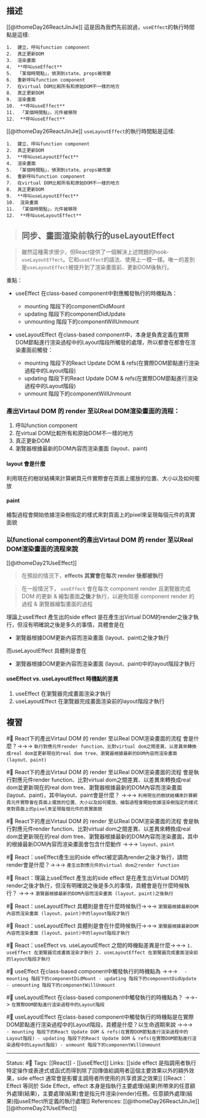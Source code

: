 ## 描述
[[@ithomeDay26ReactJinJie]]
這是因為我們先前說過，`useEffect`的執行時間點是這樣:
```
1.  建立、呼叫function component
2.  真正更新DOM
3.  渲染畫面
4.  **呼叫useEffect**
5.  「某個時間點」，偵測到state、props被改變
6.  重新呼叫function component
7.  在virtual DOM比較所有和原始DOM不一樣的地方
8.  真正更新DOM
9.  渲染畫面
10.  **呼叫useEffect**
11.  「某個時間點」，元件被移除
12.  **呼叫useEffect**
```


[[@ithomeDay26ReactJinJie]]
`useLayoutEffect`的執行時間點是這樣:
```
1.  建立、呼叫function component
2.  真正更新DOM
3.  **呼叫useLayoutEffect**
4.  渲染畫面
5.  「某個時間點」，偵測到state、props被改變
6.  重新呼叫function component
7.  在virtual DOM比較所有和原始DOM不一樣的地方
8.  真正更新DOM
9.  **呼叫useLayoutEffect**
10.  渲染畫面
11.  「某個時間點」，元件被移除
12.  **呼叫useLayoutEffect**
```

> ## 同步、畫面渲染前執行的useLayoutEffect

> 雖然這種需求很少，但React提供了一個解決上述問題的hook-`useLayoutEffect`。它和`useEffect`的語法、使用上一模一樣。唯一的差別是`useLayoutEffect`被提升到了渲染畫面前、更新DOM後執行。

重點：
- useEffect 在class-based component中對應觸發執行的時機點為：
	- mounting 階段下的componentDidMount
	- updating 階段下的componentDidUpdate
	- unmounting 階段下的componentWillUnmount

- useLayoutEffect 在class-based component中，本身是負責定義在實際DOM節點進行渲染過程中的Layout階段所觸發的處理，所以都會在都會在渲染畫面前觸發：
	- mounting 階段下的React Update DOM & refs(在實際DOM節點進行渲染過程中的Layout階段)
	- updating 階段下的React Update DOM & refs(在實際DOM節點進行渲染過程中的Layout階段)
	- unmount 階段下的componentWillUnmount


### 產出Virtaul DOM 的 render 至以Real DOM渲染畫面的流程：

1. 呼叫function component 
2. 在virtual DOM比較所有和原始DOM不一樣的地方
3. 真正更新DOM 
4. 瀏覽器根據最新的DOM內容而渲染畫面 (layout、paint)

#### layout 會是什麼

利用現在的樹狀結構來計算網頁元件實際會在頁面上擺放的位置、大小以及如何擺放

#### paint
繪製過程會開始依據渲染樹指定的樣式來對頁面上的pixel來呈現每個元件的真實面貌


### 以functional component的產出Virtaul DOM 的 render 至以Real DOM渲染畫面的流程來說

[[@ithomeDay21UseEffect]]
> 在預設的情況下，**effects 其實會在每次 render 後都被執行**

> 在一般情況下， `useEffect` 會在每次 component render 且瀏覽器完成 DOM 的更新 & 繪製畫面**之後**才執行，以避免阻塞 component render 的過程 & 瀏覽器繪製畫面的過程

理論上useEffect 產生出的side effect 是在產生出Virtual DOM的render之後才執行，但沒有明確說之後是多久的事情，具體會是在
- 瀏覽器根據DOM更新內容而渲染畫面 (layout、paint)之後才執行

而useLayoutEffect 具體則是會在
- 瀏覽器根據DOM更新內容而渲染畫面 (layout、paint)中的layout階段才執行

#### useEffect vs. useLayoutEffect 時機點的差異
1. useEffect 在瀏覽器完成畫面渲染才執行
2. useLayoutEffect 在瀏覽器完成畫面渲染前的layout階段才執行


## 複習


#🧠 React下的產出Virtaul DOM 的 render 至以Real DOM渲染畫面的流程 會是什麼？->->-> `執行對應元件render function、比對virtual dom之間差異、以差異來轉換成real dom並更新現在的real dom tree、瀏覽器根據最新的DOM內容而渲染畫面 (layout、paint)`
<!--SR:!2022-11-27,12,248-->

#🧠 React下的產出Virtaul DOM 的 render 至以Real DOM渲染畫面的流程 會是執行對應元件render function、比對virtual dom之間差異、以差異來轉換成real dom並更新現在的real dom tree、瀏覽器根據最新的DOM內容而渲染畫面 (layout、paint)，其中layout、paint會是什麼？ ->->-> `利用現在的樹狀結構來計算網頁元件實際會在頁面上擺放的位置、大小以及如何擺放、繪製過程會開始依據渲染樹指定的樣式來對頁面上的pixel來呈現每個元件的真實面貌`
<!--SR:!2022-11-19,5,230-->


#🧠 React下的產出Virtaul DOM 的 render 至以Real DOM渲染畫面的流程 會是執行對應元件render function、比對virtual dom之間差異、以差異來轉換成real dom並更新現在的real dom tree、瀏覽器根據最新的DOM內容而渲染畫面，其中的根據最新DOM內容而渲染畫面會包含什麼動作 ->->-> `layout、paint`
<!--SR:!2022-11-16,5,248-->

#🧠 React：useEffect產生出的side effect被定調為render之後才執行，請問render會是什麼？->->-> `產生出對應元件的virtual dom之render function`
<!--SR:!2022-11-26,11,248-->


#🧠 React：理論上useEffect 產生出的side effect 是在產生出Virtual DOM的render之後才執行，但沒有明確說之後是多久的事情，具體會是在什麼時候執行？ ->->-> `瀏覽器根據最新的DOM內容而渲染畫面 (layout、paint)之後執行`
<!--SR:!2022-11-16,5,248-->

#🧠 React：useLayoutEffect 具體則是會在什麼時候執行->->-> `瀏覽器根據最新DOM內容而渲染畫面 (layout、paint)中的layout階段才執行`
<!--SR:!2022-11-19,5,247-->
<!--SR:!2022-11-22,10,250-->

#🧠 React：useLayoutEffect 具體則是會在什麼時候執行->->-> `瀏覽器根據最新DOM內容而渲染畫面 (layout、paint)中的layout階段才執行`
<!--SR:!2022-11-19,5,247-->


#🧠 React：useEffect vs. useLayoutEffect 之間的時機點差異是什麼->->-> `1. useEffect 在瀏覽器完成畫面渲染才執行 2. useLayoutEffect 在瀏覽器完成畫面渲染前的layout階段才執行`
<!--SR:!2022-11-22,10,250-->

#🧠 useEffect 在class-based component中觸發執行的時機點為 ->->-> `	- mounting 階段下的componentDidMount - updating 階段下的componentDidUpdate - unmounting 階段下的componentWillUnmount`
<!--SR:!2022-11-15,4,248-->


#🧠 useLayoutEffect 在class-based component中觸發執行的時機點為？ ->->-> `在實際DOM節點進行渲染過程中的Layout階段`
<!--SR:!2022-11-22,10,250-->


#🧠 useLayoutEffect 在class-based component中觸發執行的時機點是在實際DOM節點進行渲染過程中的Layout階段，具體是什麼？以生命週期來說 ->->-> `	- mounting 階段下的React Update DOM & refs(在實際DOM節點進行渲染過程中的Layout階段) - updating 階段下的React Update DOM & refs(在實際DOM節點進行渲染過程中的Layout階段) - unmount 階段下的componentWillUnmount`
<!--SR:!2022-11-18,6,230-->





---
Status: #🌱 
Tags:
[[React]] - [[useEffect]]
Links:
[[side effect 是指調用者執行特定操作或表達式或函式而得到除了回傳值給調用者這個主要效果以外的額外效果，side effect 通常會是影響主調用者所使用的共享資源之效果]]
[[React：Effect 等同於 Side Effect，effect 本身是指執行主要處理(結果)所帶來的任意額外處理(結果)，主要處理(結果)會是指元件渲染(render)任務。任意額外處理(結果)指useEffect所定義的執行處理]]
References:
[[@ithomeDay26ReactJinJie]]
[[@ithomeDay21UseEffect]]